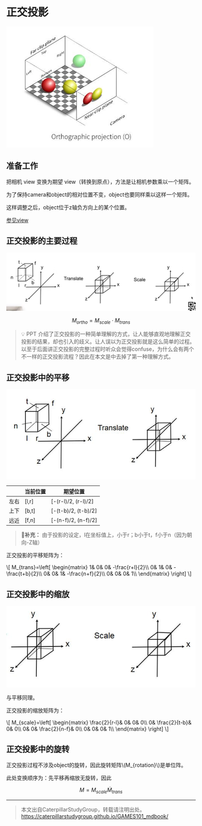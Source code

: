 # 正交投影 

![](../assets/orthographic.jpg)

## 准备工作

把相机 view 变换为期望 view（转换到原点），方法是让相机参数乘以一个矩阵。

为了保持camera和object的相对位置不变，object也要同样乘以这样一个矩阵。  

这样调整之后，object位于z轴负方向上的某个位置。

[参见view](View.md)

## 正交投影的主要过程

![](../assets/26.PNG)

$$
M_{ortho} = M_{scale} \cdot M_{trans}
$$

> &#x1F4A1; PPT 介绍了正交投影的一种简单理解的方式，让人能够直观地理解正交投影的结果，却也引入的歧义。让人误以为正交投影就是这么简单的过程。以至于后面讲正交投影的完整过程时听众会觉得confuse，为什么会有两个不一样的正交投影流程？因此在本文是中去掉了第一种理解方式。  

## 正交投影中的平移

![](../assets/正交投影平移.jpg)

|    |当前位置|期望位置|
| --- | ------- | ------ |
|左右|[l,r]|[-(r-l)/2, (r-l)/2]|
|上下|[b,t]|[-(t-b)/2, (t-b)/2]|
|远近|[f,n]|[-(n-f)/2, (n-f)/2]|



> **&#x1F4CC;补充：** 由于投影的设定，l在坐标值上，小于r；b小于t，f小于n（因为朝向-Z轴）

正交投影的平移矩阵为：

\\[
M_{trans}=\left[ \begin{matrix}
    1&        0&        0&        -\frac{r+l}{2}\\\\
    0&        1&        0&        -\frac{t+b}{2}\\\\
    0&        0&        1&        -\frac{n+f}{2}\\\\
    0&        0&        0&        1\\\\
\end{matrix} \right] 
\\]

## 正交投影中的缩放

![](../assets/正交投影缩放.jpg)

与平移同理。

正交投影的缩放矩阵为：

\\[
M_{scale}=\left[ \begin{matrix}
    \frac{2}{r-l}&        0&        0&        0\\\\
    0&        \frac{2}{t-b}&        0&        0\\\\
    0&        0&        \frac{2}{n-f}&        0\\\\
    0&        0&        0&        1\\\\
\end{matrix} \right]
\\]

## 正交投影中的旋转

正交投影过程不涉及object的旋转，因此旋转矩阵\\(M_{rotation}\\)是单位阵。  

此处变换顺序为：先平移再缩放无旋转，因此  

$$
M = M_{scale} \dot M_{trans}
$$


------------------------------

> 本文出自CaterpillarStudyGroup，转载请注明出处。  
> https://caterpillarstudygroup.github.io/GAMES101_mdbook/